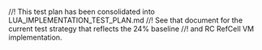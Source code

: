 //! This test plan has been consolidated into LUA_IMPLEMENTATION_TEST_PLAN.md
//! See that document for the current test strategy that reflects the 24% baseline
//! and RC RefCell VM implementation.